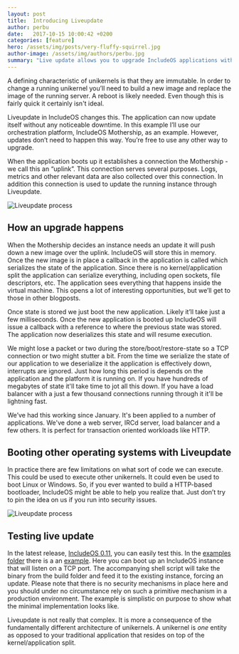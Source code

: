 ```yaml
---
layout: post
title:  Introducing Liveupdate
author: perbu
date:   2017-10-15 10:00:42 +0200
categories: [feature]
hero: /assets/img/posts/very-fluffy-squirrel.jpg
author-image: /assets/img/authors/perbu.jpg
summary: "Live update allows you to upgrade IncludeOS applications without downtime"
---
```


A defining characteristic of unikernels is that they are immutable. In order to change a running unikernel you’ll need to build a new image and replace the image of the running server. A reboot is likely needed. Even though this is fairly quick it certainly isn't ideal.

Liveupdate in IncludeOS changes this. The application can now update itself without any noticeable downtime.  In this example I’ll use our orchestration platform, IncludeOS Mothership, as an example. However, updates don’t need to happen this way. You’re free to use any other way to upgrade.

When the application boots up it establishes a connection the Mothership - we call this an “uplink”. This connection serves several purposes. Logs, metrics and other relevant data are also collected over this connection. In addition this connection is used to update the running instance through Liveupdate. 

![Liveupdate process]({{site-url}}/assets/img/posts/liveupdate.gif)

## How an upgrade happens
When the Mothership decides an instance needs an update it will push down a new image over the uplink. IncludeOS will store this in memory. Once the new image is in place a callback in the application is called which serializes the state of the application. Since there is no kernel/application split the application can serialize everything, including open sockets, file descriptors, etc. The application sees everything that happens inside the virtual machine. This opens a lot of interesting opportunities, but we’ll get to those in other blogposts.

Once state is stored we just boot the new application. Likely it’ll take just a few milliseconds. Once the new application is booted up IncludeOS will issue a callback with a reference to where the previous state was stored. The application now deserializes this state and will resume execution. 

We might lose a packet or two during the store/boot/restore-state so a TCP connection or two might stutter a bit. From the time we serialize the state of our application to we deserialize it the application is effectively down, interrupts are ignored. Just how long this period is depends on the application and the platform it is running on. If you have hundreds of megabytes of state it'll take time to jot all this down. If you have a load balancer with a just a few thousand connections running through it it'll be lightning fast. 

We’ve had this working since January. It's been applied to a number of applications. We've done a web server, IRCd server, load balancer and a few others. It is perfect for transaction oriented workloads like HTTP. 

## Booting other operating systems with Liveupdate

In practice there are few limitations on what sort of code we can execute. This could be used to execute other unikernels. It could even be used to boot Linux or Windows. So, if you ever wanted to build a HTTP-based bootloader, IncludeOS might be able to help you realize that. Just don’t try to pin the idea on us if you run into security issues.

![Liveupdate process]({{site-url}}/assets/img/posts/liveupdate-terminal.gif)


## Testing live update

In the latest release, [IncludeOS 0.11], you can easily test this. In the [examples folder] there is a an [example]. Here you can boot up an IncludeOS instance that will listen on a TCP port. The accompanying shell script will take the binary from the build folder and feed it to the existing instance, forcing an update. Please note that there is no security mechanisms in place here and you should under no circumstance rely on such a primitive mechanism in a production environment. The example is simplistic on purpose to show what the minimal implementation looks like.

Liveupdate is not really that complex. It is more a consequence of the fundamentally different architecture of unikernels. A unikernel is _one_ entity as opposed to your traditional application that resides on top of the kernel/application split.

[IncludeOS 0.11]: /blog/2017/includeos-0.11-released.html
[example]: https://github.com/hioa-cs/IncludeOS/tree/v0.11.0/examples/LiveUpdate
[examples folder]: https://github.com/hioa-cs/IncludeOS/tree/v0.11.0/examples/
